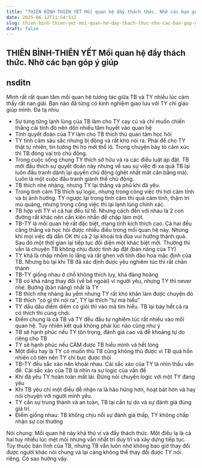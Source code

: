 ```yaml
---
title: "THIÊN BÌNH-THIÊN YẾT Mối quan hệ đầy thách thức. Nhờ các bạn góp ý giúp"
date: 2025-06-12T11:54:51Z
slug: thien-binh-thien-yet-moi-quan-he-day-thach-thuc-nho-cac-ban-gop-y-giup
draft: false
---
```


## THIÊN BÌNH-THIÊN YẾT Mối quan hệ đầy thách thức. Nhờ các bạn góp ý giúp

## nsditn

Mình rất rất quan tâm mối quan hệ tương tác giữa TB và TY nhiều lúc cảm thấy rất nan giải. Bạn nào đã từng có kinh nghiệm giao lưu với TY chỉ giáo giúp mình. Đa tạ nhiu
- Sự tưng tửng lạnh lùng của TB làm cho TY cay cú và chỉ muốn chiến thắng cái tính đó nên dồn nhiều tâm huyết vào quan hệ
- Tính quyết đoán của TY làm cho TB thích thú quan tâm học hỏi
- TY tình cảm sâu sắc nhưng bị động và rất khó nói ra. Phải để cho TY thật tự nhiên, tin tưởng thì họ mới thổ lộ. Trong chuyện bày tỏ cảm xúc thì TB đóng vai trò chủ động.
- Trong cuộc sống chung TY thích sở hữu và ra các điều luật áp đặt. TB mới đầu thích sự quyết đoán này nhưng về sau sự việc đi xa quá TB lại luôn đấu tranh dành lại quyền chủ động (ghét nhất mất cân bằng mà). Luôn là một cuộc đấu tranh giành thế chủ động.
- TB thích nhẹ nhàng, nhưng TY lại thẳng và phũ khi đã yêu.
- Trong tình cảm TB thích sự logic, nhưng trong công việc thì hơi cảm tính và bị ảnh hưởng. TY ngược lại trong tình cảm thì quá cảm tính, thậm trí mù quáng, nhưng trong công việc thì lại lạnh lùng chính xác.
- TB hợp với TY vì cả hai đều tử tế. Nhưng cách đến với nhau là 2 con đường rất khác nên cần kiên nhẫn để chập làm một.
- TB-TY là mối quan hệ rất đặc biệt, mang tính kích thích cao. Cả hai đều căng thẳng và học hỏi được nhiều điều trong mối quan hệ này. Nhưng khi mọi việc đã dần OK thì cả 2 lại khoái trá đùa vui hưởng thành quả. Sau đó một thời gian lại tiếp tục đối diện một khác biệt mới. Thường thì vẫn là chuyện TB không chịu được tính áp đặt (bản năng của TY)
- TY khá là nhấp nhổm lo lắng và rất ghen với tính đào hoa mặc định của TB. Nhưng bù lại khi TB đã xác định được yêu nghiêm túc thì rất chân thành
- TB-TY giống nhau ở chỗ không thích lụy, khá đàng hoàng
- TB có khả năng thay đổi (về bề ngoài) vì người yêu, nhưng TY thì never nhé. Bướng (bản năng) nhất là TY
- TB thích nhẹ nhàng âu yếm nhưng TY rất khó khăn làm được chuyện đó
- TB thích "có gì thì nói ra", TY lại thích "tự mà hiểu"
- TY dấu dấu diếm diếm có giỏi thì vào mà tìm hiểu. TB lại bày hết cả ra có thích thì cùng chơi.
- Điểm chung là cả TB và TY đều đầu tư nghiêm túc rất nhiều vào mối quan hệ. Tuy nhiên kết quả không phải lúc nào cũng như ý
- TB sẽ hạnh phúc nếu TY tôn trọng, đánh giá cao và để khoảng tự do riêng cho TB
- TY sẽ hạnh phúc nếu CẢM được TB hiểu mình và hết lòng
- Một điều hay là TY có muốn thù TB cũng không thù được vì TB quá hồn nhiên cô tiên nên TY chỉ bực được thôi
- TB-TY đều sắc xảo nên khoái nhau. Cái sắc xảo của TY là nhìn thấu vấn đề. Cái sắc xảo của TB là nhìn ra sự logic của vấn đề
- Khi đã yêu TY hoàn toàn mất lái. Đừng nói chuyện logic với một TY đang yêu
- Khi TB yêu chỉ một điều dễ nhận ra là hào hứng hơn, hoạt bát hơn và hay nói chuyện với người mình yêu.
- TY cần sự trung thành và an toàn, TB lại cần tự do và sự đánh giá đúng giá trị.
- Điểm giống nhau: TB không chịu nổi sự đánh giá thấp, TY không chấp nhận sự coi thường
 
Nói chung: Mối quan hệ này khá thú vị và đầy thách thức. Một điều lạ là cả hai tuy nhiều lúc mệt mỏi nhưng vẫn nhất trí duy trì và xây dựng tiếp tục. Tùy thuộc bản lĩnh của TB, nhưng TB vẫn luôn nhớ không bao giờ thay đổi được người khác nói chung và lại càng không thể thay đổi được TY nói riêng. Có sao hưởng vậy.